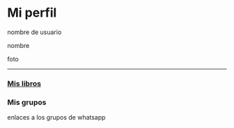 # Mi perfil
nombre de usuario

nombre

foto 

----


### [Mis libros](Libros\mis_libros.md)

### Mis grupos
enlaces a los grupos de whatsapp
